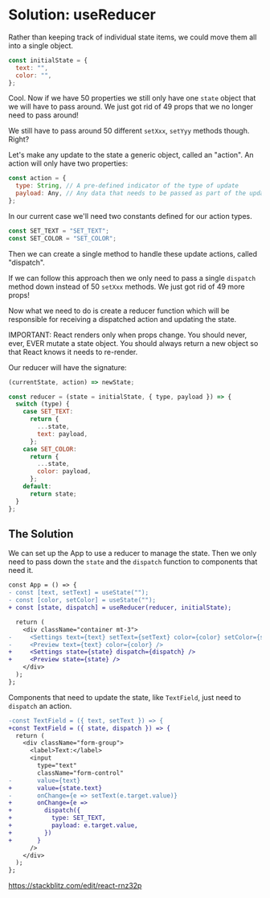 # Solution: useReducer

Rather than keeping track of individual state items, we could move them all into a single object.

```js
const initialState = {
  text: "",
  color: "",
};
```

Cool. Now if we have 50 properties we still only have one `state` object that we will have to pass around. We just got rid of 49 props that we no longer need to pass around!

We still have to pass around 50 different `setXxx`, `setYyy` methods though. Right?

Let's make any update to the state a generic object, called an "action". An action will only have two properties:

```js
const action = {
  type: String, // A pre-defined indicator of the type of update
  payload: Any, // Any data that needs to be passed as part of the update
};
```

In our current case we'll need two constants defined for our action types.

```js
const SET_TEXT = "SET_TEXT";
const SET_COLOR = "SET_COLOR";
```

Then we can create a single method to handle these update actions, called "dispatch".

If we can follow this approach then we only need to pass a single `dispatch` method down instead of 50 `setXxx` methods. We just got rid of 49 more props!

Now what we need to do is create a reducer function which will be responsible for receiving a dispatched action and updating the state.

IMPORTANT: React renders only when props change. You should never, ever, EVER mutate a state object. You should always return a new object so that React knows it needs to re-render.

Our reducer will have the signature:

```js
(currentState, action) => newState;
```

```js
const reducer = (state = initialState, { type, payload }) => {
  switch (type) {
    case SET_TEXT:
      return {
        ...state,
        text: payload,
      };
    case SET_COLOR:
      return {
        ...state,
        color: payload,
      };
    default:
      return state;
  }
};
```

## The Solution

We can set up the App to use a reducer to manage the state. Then we only need to pass down the `state` and the `dispatch` function to components that need it.

```diff
const App = () => {
- const [text, setText] = useState("");
- const [color, setColor] = useState("");
+ const [state, dispatch] = useReducer(reducer, initialState);

  return (
    <div className="container mt-3">
-     <Settings text={text} setText={setText} color={color} setColor={setColor} />
-     <Preview text={text} color={color} />
+     <Settings state={state} dispatch={dispatch} />
+     <Preview state={state} />
    </div>
  );
};
```

Components that need to update the state, like `TextField`, just need to `dispatch` an action.

```diff
-const TextField = ({ text, setText }) => {
+const TextField = ({ state, dispatch }) => {
  return (
    <div className="form-group">
      <label>Text:</label>
      <input
        type="text"
        className="form-control"
-       value={text}
+       value={state.text}
-       onChange={e => setText(e.target.value)}
+       onChange={e =>
+         dispatch({
+           type: SET_TEXT,
+           payload: e.target.value,
+         })
+       }
      />
    </div>
  );
};
```

https://stackblitz.com/edit/react-rnz32p
